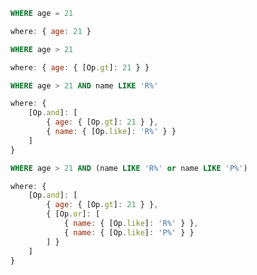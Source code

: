 
```sql
WHERE age = 21
```

```js
where: { age: 21 }
```

```sql
WHERE age > 21 
```
```js
where: { age: { [Op.gt]: 21 } }
```

```sql
WHERE age > 21 AND name LIKE 'R%' 
```

```js
where: {
	[Op.and]: [
		{ age: { [Op.gt]: 21 } },
		{ name: { [Op.like]: 'R%' } }
	]
}
```

```sql
WHERE age > 21 AND (name LIKE 'R%' or name LIKE 'P%')
```

```js
where: {
	[Op.and]: [
		{ age: { [Op.gt]: 21 } },
		{ [Op.or]: [
			{ name: { [Op.like]: 'R%' } },
			{ name: { [Op.like]: 'P%' } }
		] }
	]
}
```




